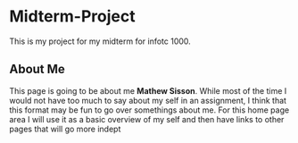 # Midterm-Project

This is my project for my midterm for infotc 1000.

## About Me

This page is going to be about me **Mathew Sisson**. While most of the time I would not have too much to say about my self in an assignment, I think that this format may be fun to go over somethings about me. For this home page area I will use it as a basic overview of my self and then have links to other pages that will go more indept
